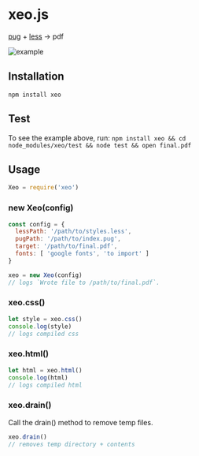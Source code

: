 # xeo.js

[pug](https://github.com/pugjs) + [less](https://github.com/less/less.js) -> pdf

![example](http://i.imgur.com/9QNF88L.png)

## Installation

`npm install xeo`

## Test

To see the example above, run: 
`npm install xeo && cd node_modules/xeo/test && node test && open final.pdf`

## Usage

```javascript
Xeo = require('xeo')
```

### new Xeo(config)

```javascript
const config = {
  lessPath: '/path/to/styles.less',
  pugPath: '/path/to/index.pug',
  target: '/path/to/final.pdf',
  fonts: [ 'google fonts', 'to import' ]
}

xeo = new Xeo(config)
// logs `Wrote file to /path/to/final.pdf`.
```

### xeo.css()

```javascript
let style = xeo.css()
console.log(style)
// logs compiled css
```

### xeo.html()

```javascript
let html = xeo.html()
console.log(html)
// logs compiled html
```

### xeo.drain()

Call the drain() method to remove temp files.

```javascript
xeo.drain()
// removes temp directory + contents
```
